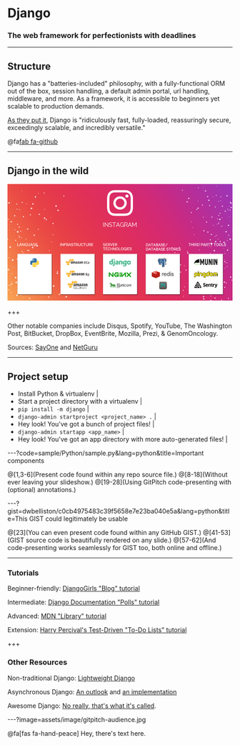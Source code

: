 # Django

### The web framework for perfectionists with deadlines

---

## Structure

Django has a "batteries-included" philosophy, with a fully-functional ORM out of the box, session handling, a default admin portal, url handling, middleware, and more. As a framework, it is accessible to beginners yet scalable to production demands.

[As they put it](https://www.djangoproject.com/start/overview/), Django is "ridiculously fast, fully-loaded, reassuringly secure, exceedingly scalable, and incredibly versatile."

<a href src="https://www.djangoproject.com/"></a>

@fa[fab fa-github](https://github.com/django/django)

---

## Django in the wild

![Instagram](assets/image/instagram.jpg)

+++

Other notable companies include Disqus, Spotify, YouTube, The Washington Post, BitBucket, DropBox, EventBrite, Mozilla, Prezi, & GenomOncology.

Sources: [SayOne](https://www.sayonetech.com/blog/software-stack-five-hot-startups-running-django/) and [NetGuru](https://www.netguru.co/blog/top-10-django-apps-and-why-companies-are-betting-on-this-framework)

---

## Project setup

- Install Python & virtualenv |
- Start a project directory with a virtualenv |
- `pip install -m django` |
- `django-admin startproject <project_name> .` |
- Hey look! You've got a bunch of project files! |
- `django-admin startapp <app_name>` |
- Hey look! You've got an app directory with more auto-generated files! |

---?code=sample/Python/sample.py&lang=python&title=Important components

@[1,3-6](Present code found within any repo source file.)
@[8-18](Without ever leaving your slideshow.)
@[19-28](Using GitPitch code-presenting with (optional) annotations.)

---?gist=dwbelliston/c0cb4975483c39f5658e7e23ba040e5a&lang=python&title=This GIST could legitimately be usable

@[23](You can even present code found within any GitHub GIST.)
@[41-53](GIST source code is beautifully rendered on any slide.)
@[57-62](And code-presenting works seamlessly for GIST too, both online and offline.)

---

### Tutorials

Beginner-friendly: [DjangoGirls "Blog" tutorial](https://tutorial.djangogirls.org/)

Intermediate: [Django Documentation "Polls" tutorial](https://docs.djangoproject.com/en/2.1/intro/)

Advanced: [MDN "Library" tutorial](https://developer.mozilla.org/en-US/docs/Learn/Server-side/Django/Tutorial_local_library_website)

Extension: [Harry Percival's Test-Driven "To-Do Lists" tutorial](https://www.obeythetestinggoat.com/pages/book.html)

+++

### Other Resources

Non-traditional Django: [Lightweight Django](https://github.com/lightweightdjango)

Asynchronous Django: [An outlook](https://www.aeracode.org/2018/06/04/django-async-roadmap/) and [an implementation](https://realpython.com/asynchronous-tasks-with-django-and-celery/)

Awesome Django: [No really, that's what it's called](http://awesome-django.com/).

---?image=assets/image/gitpitch-audience.jpg

@fa[fas fa-hand-peace]
Hey, there's text here.
